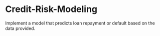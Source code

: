# Credit-Risk-Modeling
Implement a model that predicts loan repayment or default based on the data provided.
